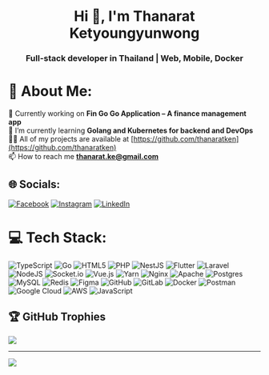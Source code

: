 <h1 align="center">Hi 👋, I'm Thanarat Ketyoungyunwong</h1>
<h3 align="center">Full-stack developer in Thailand | Web, Mobile, Docker</h3>

# 💫 About Me:
🚧 Currently working on **Fin Go Go Application – A finance management app**<br>🌱 I’m currently learning **Golang and Kubernetes for backend and DevOps**<br>👨‍💻 All of my projects are available at [https://github.com/thanaratken](https://github.com/thanaratken)<br>📫 How to reach me **thanarat.ke@gmail.com**


## 🌐 Socials:
[![Facebook](https://img.shields.io/badge/Facebook-%231877F2.svg?logo=Facebook&logoColor=white)](https://facebook.com/thanarat.ketyoungyunwong) [![Instagram](https://img.shields.io/badge/Instagram-%23E4405F.svg?logo=Instagram&logoColor=white)](https://instagram.com/tnr.ken) [![LinkedIn](https://img.shields.io/badge/LinkedIn-%230077B5.svg?logo=linkedin&logoColor=white)](https://linkedin.com/in/thanarat-ketyoungyunwong) 

# 💻 Tech Stack:
![TypeScript](https://img.shields.io/badge/typescript-%23007ACC.svg?style=plastic&logo=typescript&logoColor=white) ![Go](https://img.shields.io/badge/go-%2300ADD8.svg?style=plastic&logo=go&logoColor=white) ![HTML5](https://img.shields.io/badge/html5-%23E34F26.svg?style=plastic&logo=html5&logoColor=white) ![PHP](https://img.shields.io/badge/php-%23777BB4.svg?style=plastic&logo=php&logoColor=white) ![NestJS](https://img.shields.io/badge/nestjs-%23E0234E.svg?style=plastic&logo=nestjs&logoColor=white) ![Flutter](https://img.shields.io/badge/Flutter-%2302569B.svg?style=plastic&logo=Flutter&logoColor=white) ![Laravel](https://img.shields.io/badge/laravel-%23FF2D20.svg?style=plastic&logo=laravel&logoColor=white) ![NodeJS](https://img.shields.io/badge/node.js-6DA55F?style=plastic&logo=node.js&logoColor=white) ![Socket.io](https://img.shields.io/badge/Socket.io-black?style=plastic&logo=socket.io&badgeColor=010101) ![Vue.js](https://img.shields.io/badge/vue.js-%2335495e.svg?style=plastic&logo=vuedotjs&logoColor=%234FC08D) ![Yarn](https://img.shields.io/badge/yarn-%232C8EBB.svg?style=plastic&logo=yarn&logoColor=white) ![Nginx](https://img.shields.io/badge/nginx-%23009639.svg?style=plastic&logo=nginx&logoColor=white) ![Apache](https://img.shields.io/badge/apache-%23D42029.svg?style=plastic&logo=apache&logoColor=white) ![Postgres](https://img.shields.io/badge/postgres-%23316192.svg?style=plastic&logo=postgresql&logoColor=white) ![MySQL](https://img.shields.io/badge/mysql-4479A1.svg?style=plastic&logo=mysql&logoColor=white) ![Redis](https://img.shields.io/badge/redis-%23DD0031.svg?style=plastic&logo=redis&logoColor=white) ![Figma](https://img.shields.io/badge/figma-%23F24E1E.svg?style=plastic&logo=figma&logoColor=white) ![GitHub](https://img.shields.io/badge/github-%23121011.svg?style=plastic&logo=github&logoColor=white) ![GitLab](https://img.shields.io/badge/gitlab-%23181717.svg?style=plastic&logo=gitlab&logoColor=white) ![Docker](https://img.shields.io/badge/docker-%230db7ed.svg?style=plastic&logo=docker&logoColor=white) ![Postman](https://img.shields.io/badge/Postman-FF6C37?style=plastic&logo=postman&logoColor=white) ![Google Cloud](https://img.shields.io/badge/GoogleCloud-%234285F4.svg?style=plastic&logo=google-cloud&logoColor=white) ![AWS](https://img.shields.io/badge/AWS-%23FF9900.svg?style=plastic&logo=amazon-aws&logoColor=white) ![JavaScript](https://img.shields.io/badge/javascript-%23323330.svg?style=plastic&logo=javascript&logoColor=%23F7DF1E)

## 🏆 GitHub Trophies
![](https://github-profile-trophy.vercel.app/?username=thanaratken&theme=onedark&no-frame=false&no-bg=true&margin-w=4)

---
[![](https://visitcount.itsvg.in/api?id=thanaratken&icon=0&color=13)](https://visitcount.itsvg.in)

<!-- Proudly created with GPRM ( https://gprm.itsvg.in ) -->
